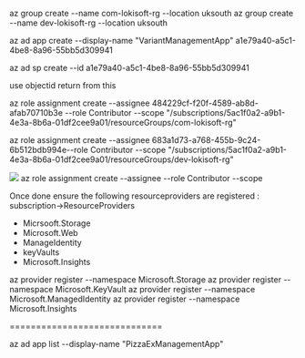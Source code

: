 az group create --name com-lokisoft-rg --location uksouth
az group create --name dev-lokisoft-rg --location uksouth

az ad app create --display-name "VariantManagementApp" a1e79a40-a5c1-4be8-8a96-55bb5d309941



az ad sp create --id a1e79a40-a5c1-4be8-8a96-55bb5d309941

use objectid return from this

az role assignment create --assignee 484229cf-f20f-4589-ab8d-afab70710b3e  --role Contributor --scope "/subscriptions/5ac1f0a2-a9b1-4e3a-8b6a-01df2cee9a01/resourceGroups/com-lokisoft-rg"


az role assignment create --assignee 683a1d73-a768-455b-9c24-6b512bdb994e--role Contributor --scope "/subscriptions/5ac1f0a2-a9b1-4e3a-8b6a-01df2cee9a01/resourceGroups/dev-lokisoft-rg"

![](Pasted%20image%2020240502131345.png)
az role assignment create --assignee <Service-Principal-Id> --role Contributor --scope <Storage-Account-ResourceId>


Once done ensure the following resourceproviders are registered : subscription->ResourceProviders
* Micrsooft.Storage
* Microsoft.Web
* ManageIdentity
* keyVaults
* Microsoft.Insights

az provider register --namespace Microsoft.Storage
az provider register --namespace Microsoft.KeyVault
az provider register --namespace Microsoft.ManagedIdentity
az provider register --namespace Microsoft.Insights
  


=============================

az ad app list --display-name "PizzaExManagementApp"
